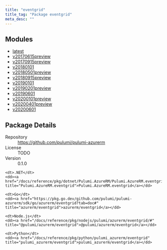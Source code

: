 ```yaml
---
title: "eventgrid"
title_tag: "Package eventgrid"
meta_desc: ""
---
```


<!-- WARNING: this file was generated by Pulumi Docs Generator. -->
<!-- Do not edit by hand unless you're certain you know what you are doing! -->



<h2 id="modules">Modules</h2>
<ul class="api">
    <li><a href="latest/" title="latest"><span class="symbol module"></span>latest</a></li>
    <li><a href="v20170615preview/" title="v20170615preview"><span class="symbol module"></span>v20170615preview</a></li>
    <li><a href="v20170915preview/" title="v20170915preview"><span class="symbol module"></span>v20170915preview</a></li>
    <li><a href="v20180101/" title="v20180101"><span class="symbol module"></span>v20180101</a></li>
    <li><a href="v20180501preview/" title="v20180501preview"><span class="symbol module"></span>v20180501preview</a></li>
    <li><a href="v20180915preview/" title="v20180915preview"><span class="symbol module"></span>v20180915preview</a></li>
    <li><a href="v20190101/" title="v20190101"><span class="symbol module"></span>v20190101</a></li>
    <li><a href="v20190201preview/" title="v20190201preview"><span class="symbol module"></span>v20190201preview</a></li>
    <li><a href="v20190601/" title="v20190601"><span class="symbol module"></span>v20190601</a></li>
    <li><a href="v20200101preview/" title="v20200101preview"><span class="symbol module"></span>v20200101preview</a></li>
    <li><a href="v20200401preview/" title="v20200401preview"><span class="symbol module"></span>v20200401preview</a></li>
    <li><a href="v20200601/" title="v20200601"><span class="symbol module"></span>v20200601</a></li>
</ul>

<h2 id="package-details">Package Details</h2>
<dl class="package-details">
	<dt>Repository</dt>
	<dd><a href="https://github.com/pulumi/pulumi-azurerm">https://github.com/pulumi/pulumi-azurerm</a></dd>
	<dt>License</dt>
	<dd>TODO</dd>
	<dt>Version</dt>
	<dd>0.1.0</dd>
</dl>



<dl class="tabular">

    <dt>.NET</dt>
    <dd><a href="/docs/reference/pkg/dotnet/Pulumi.AzureRM/Pulumi.AzureRM.eventgrid.html" title="Pulumi.AzureRM.eventgrid">Pulumi.AzureRM.eventgrid</a></dd>

    <dt>Go</dt>
    <dd><a href="https://pkg.go.dev/github.com/pulumi/pulumi-azurerm/sdk/go/azurerm/eventgrid?tab=doc#" title="azurerm/eventgrid">azurerm/eventgrid</a></dd>

    <dt>Node.js</dt>
    <dd><a href="/docs/reference/pkg/nodejs/pulumi/azurerm/eventgrid/#" title="@pulumi/azurerm/eventgrid">@pulumi/azurerm/eventgrid</a></dd>

    <dt>Python</dt>
    <dd><a href="/docs/reference/pkg/python/pulumi_azurerm/eventgrid" title="pulumi_azurerm/eventgrid">pulumi_azurerm/eventgrid</a></dd>

</dl>

